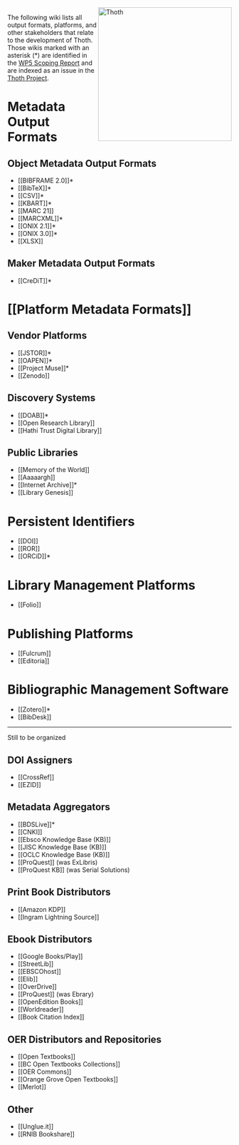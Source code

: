 <img src="https://punctumbooks.com/punctum/wp-content/uploads/2020/09/thoth-logo-latin.png" alt="Thoth" height="300" align="right"/>

The following wiki lists all output formats, platforms, and other stakeholders that relate to the development of Thoth. Those wikis marked with an asterisk (*) are identified in the [WP5 Scoping Report](https://copim.pubpub.org/pub/wp5-scoping-report-building-open-dissemination-system/) and are indexed as an issue in the [Thoth Project](https://github.com/thoth-pub/thoth/projects).

# Metadata Output Formats

## Object Metadata Output Formats
* [[BIBFRAME 2.0]]*
* [[BibTeX]]*
* [[CSV]]*
* [[KBART]]*
* [[MARC 21]]
* [[MARCXML]]*
* [[ONIX 2.1]]*
* [[ONIX 3.0]]*
* [[XLSX]]

## Maker Metadata Output Formats

* [[CreDiT]]*

# [[Platform Metadata Formats]]

## Vendor Platforms

* [[JSTOR]]*
* [[OAPEN]]*
* [[Project Muse]]*
* [[Zenodo]]

## Discovery Systems

* [[DOAB]]*
* [[Open Research Library]]
* [[Hathi Trust Digital Library]]

## Public Libraries

* [[Memory of the World]]
* [[Aaaaargh]]
* [[Internet Archive]]*
* [[Library Genesis]]

# Persistent Identifiers

* [[DOI]]
* [[ROR]]
* [[ORCiD]]*

# Library Management Platforms

* [[Folio]]

# Publishing Platforms

* [[Fulcrum]]
* [[Editoria]]

# Bibliographic Management Software

* [[Zotero]]*
* [[BibDesk]]

***
Still to be organized


## DOI Assigners

* [[CrossRef]]
* [[EZID]]

## Metadata Aggregators

* [[BDSLive]]*
* [[CNKI]]
* [[Ebsco Knowledge Base (KB)]]
* [[JISC Knowledge Base (KB)]]
* [[OCLC Knowledge Base (KB)]]
* [[ProQuest]] (was ExLibris)
* [[ProQuest KB]] (was Serial Solutions)

## Print Book Distributors

* [[Amazon KDP]]
* [[Ingram Lightning Source]]

## Ebook Distributors

* [[Google Books/Play]]
* [[StreetLib]]
* [[EBSCOhost]]
* [[Elib]]
* [[OverDrive]]
* [[ProQuest]] (was Ebrary)
* [[OpenEdition Books]]
* [[Worldreader]]
* [[Book Citation Index]]

## OER Distributors and Repositories

* [[Open Textbooks]]
* [[BC Open Textbooks Collections]]
* [[OER Commons]]
* [[Orange Grove Open Textbooks]]
* [[Merlot]]

## Other

* [[Unglue.it]]
* [[RNIB Bookshare]]



